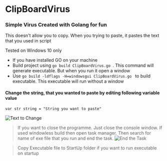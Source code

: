 # ClipBoardVirus

### Simple Virus Created with Golang for fun

This doesn't allow you to copy. When you trying to paste, it pastes the text that you used in script

Tested on Windows 10 only

- If you have installed GO on your machine
- Build project using `go build ClipBoardVirus.go `. This command will generate executable. But when you run it open a window
- Use `go build -ldflags -H=windowsgui ClipBoardVirus.go ` to build executable. This executable will run without a window

#### Change the string, that you wanted to paste by editing following variable value

`var str string = "String you want to paste"`

<img src="https://user-images.githubusercontent.com/75155192/200337939-1070ec0e-126e-415e-8524-bb1653b087c6.png"
     alt="Text to Change"/>

> If you want to close the programme. Just close the console window.
> If used windowless build then open task manager. Then search for name of exe file that you run and end the task.
> <img src="https://user-images.githubusercontent.com/75155192/200343500-9803b85a-d350-4abd-ab63-69b816500ea4.png" alt="End the Task"/>

> Copy Executable file to StartUp folder if you want to run executable on startup
